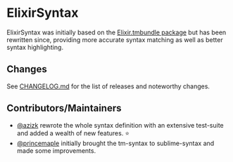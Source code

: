 # ElixirSyntax

ElixirSyntax was initially based on the [Elixir.tmbundle package](https://github.com/elixir-editors/elixir-tmbundle) but has been rewritten since, providing more accurate syntax matching as well as better syntax highlighting.

## Changes

See [CHANGELOG.md](./CHANGELOG.md) for the list of releases and noteworthy changes.

## Contributors/Maintainers

- [@azizk](https://github.com/azizk) rewrote the whole syntax definition with an extensive test-suite and added a wealth of new features. ⭐
- [@princemaple](https://github.com/princemaple) initially brought the tm-syntax to sublime-syntax and made some improvements.
